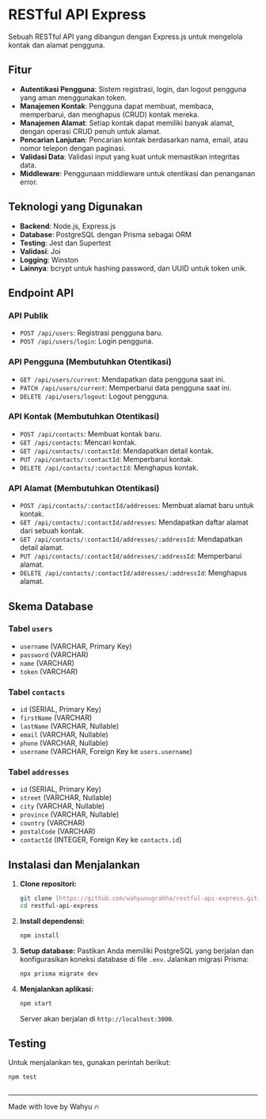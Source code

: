
# RESTful API Express

Sebuah RESTful API yang dibangun dengan Express.js untuk mengelola kontak dan alamat pengguna.

## Fitur

* **Autentikasi Pengguna**: Sistem registrasi, login, dan logout pengguna yang aman menggunakan token.
* **Manajemen Kontak**: Pengguna dapat membuat, membaca, memperbarui, dan menghapus (CRUD) kontak mereka.
* **Manajemen Alamat**: Setiap kontak dapat memiliki banyak alamat, dengan operasi CRUD penuh untuk alamat.
* **Pencarian Lanjutan**: Pencarian kontak berdasarkan nama, email, atau nomor telepon dengan paginasi.
* **Validasi Data**: Validasi input yang kuat untuk memastikan integritas data.
* **Middleware**: Penggunaan middleware untuk otentikasi dan penanganan error.

## Teknologi yang Digunakan

* **Backend**: Node.js, Express.js
* **Database**: PostgreSQL dengan Prisma sebagai ORM
* **Testing**: Jest dan Supertest
* **Validasi**: Joi
* **Logging**: Winston
* **Lainnya**: bcrypt untuk hashing password, dan UUID untuk token unik.

## Endpoint API

### API Publik

* `POST /api/users`: Registrasi pengguna baru.
* `POST /api/users/login`: Login pengguna.

### API Pengguna (Membutuhkan Otentikasi)

* `GET /api/users/current`: Mendapatkan data pengguna saat ini.
* `PATCH /api/users/current`: Memperbarui data pengguna saat ini.
* `DELETE /api/users/logout`: Logout pengguna.

### API Kontak (Membutuhkan Otentikasi)

* `POST /api/contacts`: Membuat kontak baru.
* `GET /api/contacts`: Mencari kontak.
* `GET /api/contacts/:contactId`: Mendapatkan detail kontak.
* `PUT /api/contacts/:contactId`: Memperbarui kontak.
* `DELETE /api/contacts/:contactId`: Menghapus kontak.

### API Alamat (Membutuhkan Otentikasi)

* `POST /api/contacts/:contactId/addresses`: Membuat alamat baru untuk kontak.
* `GET /api/contacts/:contactId/addresses`: Mendapatkan daftar alamat dari sebuah kontak.
* `GET /api/contacts/:contactId/addresses/:addressId`: Mendapatkan detail alamat.
* `PUT /api/contacts/:contactId/addresses/:addressId`: Memperbarui alamat.
* `DELETE /api/contacts/:contactId/addresses/:addressId`: Menghapus alamat.

## Skema Database

### Tabel `users`

* `username` (VARCHAR, Primary Key)
* `password` (VARCHAR)
* `name` (VARCHAR)
* `token` (VARCHAR)


### Tabel `contacts`

* `id` (SERIAL, Primary Key)
* `firstName` (VARCHAR)
* `lastName` (VARCHAR, Nullable)
* `email` (VARCHAR, Nullable)
* `phone` (VARCHAR, Nullable)
* `username` (VARCHAR, Foreign Key ke `users.username`)



### Tabel `addresses`

* `id` (SERIAL, Primary Key)
* `street` (VARCHAR, Nullable)
* `city` (VARCHAR, Nullable)
* `province` (VARCHAR, Nullable)
* `country` (VARCHAR)
* `postalCode` (VARCHAR)
* `contactId` (INTEGER, Foreign Key ke `contacts.id`)



## Instalasi dan Menjalankan

1.  **Clone repositori:**
    ```bash
    git clone [https://github.com/wahyunugrahha/restful-api-express.git](https://github.com/wahyunugrahha/restful-api-express.git)
    cd restful-api-express
    ```

2.  **Install dependensi:**
    ```bash
    npm install
    ```

3.  **Setup database:**
    Pastikan Anda memiliki PostgreSQL yang berjalan dan konfigurasikan koneksi database di file `.env`. Jalankan migrasi Prisma:
    ```bash
    npx prisma migrate dev
    ```

4.  **Menjalankan aplikasi:**
    ```bash
    npm start
    ```
    Server akan berjalan di `http://localhost:3000`.

## Testing

Untuk menjalankan tes, gunakan perintah berikut:

```bash
npm test



```
---
Made with love by Wahyu 🔥

